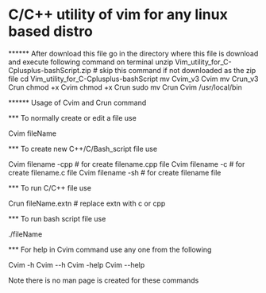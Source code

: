 # C/C++ utility of vim for any linux based distro

****** After download this file go in the directory where this file is download and execute following command on terminal
unzip Vim_utility_for_C-Cplusplus-bashScript.zip    # skip this command if not downloaded as the zip file
cd Vim_utility_for_C-Cplusplus-bashScript 
mv Cvim_v3 Cvim
mv Crun_v3 Crun
chmod +x Cvim
chmod +x Crun
sudo mv Crun Cvim /usr/local/bin



****** Usage of Cvim and Crun command

*** To normally create or edit a file  use

Cvim fileName

*** To create new C++/C/Bash_script file use

Cvim filename -cpp   # for create filename.cpp file
Cvim filename -c     # for create filename.c file
Cvim filename -sh    # for create filename file

*** To run C/C++ file use

Crun fileName.extn   # replace extn with c or cpp 

*** To run bash script file use

./fileName

*** For help in Cvim command use any one from the following

Cvim -h 
Cvim --h
Cvim -help
Cvim --help

Note there is no man page is created for these commands

